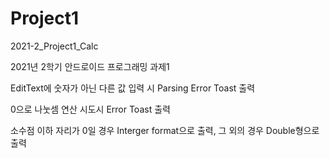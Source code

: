 # Project1
2021-2_Project1_Calc

2021년 2학기 안드로이드 프로그래밍 과제1

EditText에 숫자가 아닌 다른 값 입력 시 Parsing Error Toast 출력

0으로 나눗셈 연산 시도시 Error Toast 출력

소수점 이하 자리가 0일 경우 Interger format으로 출력, 그 외의 경우 Double형으로 출력
